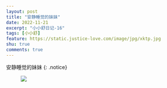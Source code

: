 ```yaml
---
layout: post
title: "安静睡觉的妹妹"
date: 2022-11-21
excerpt: "小小舒日记-16"
tags: [小小舒]
feature: https://static.justice-love.com/image/jpg/xktp.jpg
shu: true
comments: true
---
```

安静睡觉的妹妹
{: .notice}
<figure>
    <img src="{{ site.staticUrl }}/xiaoxiaoshu/image/anjingshuijiaodemeimei.jpeg" />
</figure>